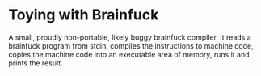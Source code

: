 # Toying with Brainfuck

A small, proudly non-portable, likely buggy brainfuck compiler. It reads a brainfuck program from stdin, compiles the instructions to machine code, copies the machine code into an executable area of memory, runs it and prints the result.
